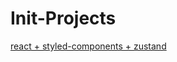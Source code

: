 # Init-Projects

[react + styled-components + zustand](https://github.com/team-ecolink/Init-Projects/tree/main/ReactInit)
